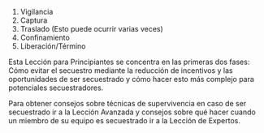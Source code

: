 [Title]: # (Las Fases del Secuestro)
[Difficulty]: # (Principiante)
[Order]: # (8)

1.  Vigilancia
2.  Captura
3.  Traslado (Esto puede ocurrir varias veces)
4.  Confinamiento
5.  Liberación/Término

Esta Lección para Principiantes se concentra en las primeras dos fases: Cómo evitar el secuestro mediante la reducción de incentivos y las oportunidades de ser secuestrado y cómo hacer esto más complejo para potenciales secuestradores.

Para obtener consejos sobre técnicas de supervivencia en caso de ser secuestrado ir a la Lección Avanzada y consejos sobre qué hacer cuando un miembro de su equipo es secuestrado ir a la Lección de Expertos.